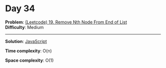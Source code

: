 # Day 34

**Problem**: [(Leetcode) 19. Remove Nth Node From End of List](https://leetcode.com/problems/remove-nth-node-from-end-of-list/)  
**Difficulty**: Medium

---

**Solution**: [JavaScript](../solutions/remove-nth-node-from-end-of-list.js)

**Time complexity**: O(n)

**Space complexity**: O(1)
